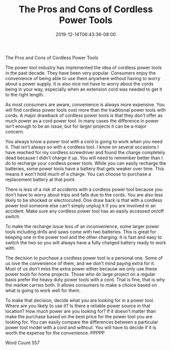 ﻿---
title: "The Pros and Cons of Cordless Power Tools"
date: 2019-12-14T06:43:36-08:00
description: "Power Tools txt Tips for Web Success"
featured_image: "/images/Power Tools txt.jpg"
tags: ["Power Tools txt"]
---

The Pros and Cons of Cordless Power Tools

The power tool industry has implemented the idea of cordless power tools in the past decade. They have been very popular. Consumers enjoy the convenience of being able to use them anywhere without having to worry about a power supply. It is also nice not have to worry about the cords being in your way, especially when an extension cord was needed to get it to the right length.

As most consumers are aware, convenience is always more expensive. You will find cordless power tools cost more than the traditional power tools with cords. A major drawback of cordless power tools is that they don’t offer as much power as a cord power tool. In many cases the difference in power isn’t enough to be an issue, but for larger projects it can be a major concern.

You always know a power tool with a cord is going to work when you need it. That isn’t always so with a cordless tool. I know on several occasions I have reached for my cordless screwdriver and found the charge completely dead because I didn’t charge it up. You will need to remember better than I do to recharge your cordless power tools. While you can easily recharge the batteries, some power tools have a battery that gets weaker over time. This means it won’t hold much of a charge. You can choose to purchase a replacement battery at that point.

There is less of a risk of accidents with a cordless power tool because you don’t have to worry about trips and falls due to the cords. You are also less likely to be shocked or electrocuted. One draw back is that with a cordless power tool someone else can’t simply unplug it if you are involved in an accident. Make sure any cordless power tool has an easily accessed on/off switch. 

To make the recharge issue less of an inconvenience, some larger power tools including drills and saws come with two batteries. This is great for keeping one in the power tool and the other charging. It is fast and easy to switch the two so you will always have a fully charged battery ready to work with. 

The decision to purchase a cordless power tool is a personal one. Some of us love the convenience of them, and we don’t mind paying extra for it. Most of us don’t miss the extra power either because we only use these power tools for home projects. Those who do large project on a regular basis prefer the heavy duty power tools with a cord. That is fine, that is why the market carries both. It allows consumers to make a choice based on what is going to work well for them. 

To make that decision, decide what you are looking for in a power tool. Where are you likely to use it? Is there a reliable power source in that location? How much power are you looking for? If it doesn’t matter than make the purchase based on the best price for the power tool you are looking for. You can easily compare the differences between a particular power tool model with a cord and without. You will have to decide if it is worth the expense for the convenience. 
PPPPP

Word Count 557

